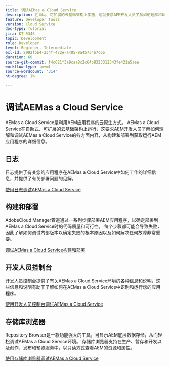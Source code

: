 ```yaml
---
title: 调试AEMas a Cloud Service
description: 在自助、可扩展的云基础架构上实施，这就要求AEM开发人员了解如何理解和调试AEMas a Cloud Service的各个方面，从构建和部署到获取运行AEM应用程序的详细信息。
feature: Developer Tools
version: Cloud Service
doc-type: Tutorial
jira: KT-5346
topic: Development
role: Developer
level: Beginner, Intermediate
exl-id: 8092fbb4-234f-472e-a405-8a45734b7c65
duration: 60
source-git-commit: f4c621f3a9caa8c2c64b8323312343fe421a5aee
workflow-type: tm+mt
source-wordcount: '314'
ht-degree: 1%

---
```


# 调试AEMas a Cloud Service

AEMas a Cloud Service是利用AEM应用程序的云原生方式。 AEMas a Cloud Service在自助式、可扩展的云基础架构上运行，这要求AEM开发人员了解如何理解和调试AEMas a Cloud Service的各方面内容，从构建和部署到获取运行AEM应用程序的详细信息。

## 日志

日志提供了有关您的应用程序在AEMas a Cloud Service中如何工作的详细信息，并提供了有关部署问题的见解。

[使用日志调试AEMas a Cloud Service](./logs.md)

## 构建和部署

AdobeCloud Manager管道通过一系列步骤部署AEM应用程序，以确定部署到AEMas a Cloud Service时的代码质量和可行性。 每个步骤都可能会导致失败，因此了解如何调试内部版本以确定失败的根本原因以及如何解决任何故障非常重要。

[调试AEMas a Cloud Service构建和部署](./build-and-deployment.md)

## 开发人员控制台

开发人员控制台提供了有关AEMas a Cloud Service环境的各种信息和说明，这些信息和说明有助于了解如何在AEMas a Cloud Service中识别和运行您的应用程序。

[使用开发人员控制台调试AEMas a Cloud Service](./developer-console.md)

## 存储库浏览器

Repository Browser是一款功能强大的工具，可显示AEM底层数据存储，从而轻松调试AEMas a Cloud Service环境。 存储库浏览器支持在生产、暂存和开发以及创作、发布和预览服务中，以只读方式查看AEM的资源和属性。

[使用存储库浏览器调试AEMas a Cloud Service](./repository-browser.md)
